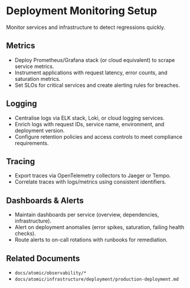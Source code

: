 # Deployment Monitoring Setup

Monitor services and infrastructure to detect regressions quickly.

## Metrics

- Deploy Prometheus/Grafana stack (or cloud equivalent) to scrape service metrics.
- Instrument applications with request latency, error counts, and saturation metrics.
- Set SLOs for critical services and create alerting rules for breaches.

## Logging

- Centralise logs via ELK stack, Loki, or cloud logging services.
- Enrich logs with request IDs, service name, environment, and deployment version.
- Configure retention policies and access controls to meet compliance requirements.

## Tracing

- Export traces via OpenTelemetry collectors to Jaeger or Tempo.
- Correlate traces with logs/metrics using consistent identifiers.

## Dashboards & Alerts

- Maintain dashboards per service (overview, dependencies, infrastructure).
- Alert on deployment anomalies (error spikes, saturation, failing health checks).
- Route alerts to on-call rotations with runbooks for remediation.

## Related Documents

- `docs/atomic/observability/*`
- `docs/atomic/infrastructure/deployment/production-deployment.md`
